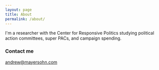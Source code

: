 ```yaml
---
layout: page
title: About
permalink: /about/
---
```


I'm a researcher with the Center for Responsive Politics studying political action committees,
super PACs, and campaign spending.

### Contact me

[andrew@mayersohn.com](mailto:andrew@mayersohn.com)